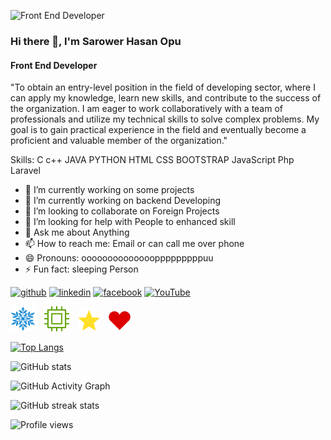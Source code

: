 ![Front End Developer](https://media.licdn.com/dms/image/C4E16AQFIgz1SjO-JSA/profile-displaybackgroundimage-shrink_350_1400/0/1652757255379?e=1681344000&v=beta&t=vDGjHKgkTzUK4VZOQEVsWYFCwiGF3rRCqwFyiEijQ_w)
### Hi there 👋, I'm Sarower Hasan Opu
#### Front End Developer
"To obtain an entry-level position in the field of developing sector, where I can apply my knowledge, learn new skills, and contribute to the success of the organization. I am eager to work collaboratively with a team of professionals and utilize my technical skills to solve complex problems. My goal is to gain practical experience in the field and eventually become a proficient and valuable member of the organization."

Skills: 
C
c++
JAVA
PYTHON
HTML
CSS
BOOTSTRAP
JavaScript
Php
Laravel 


- 🔭 I’m currently working on some projects 
- 🌱 I’m currently working on backend Developing 
- 👯 I’m looking to collaborate on Foreign Projects 
- 🤔 I’m looking for help with People to enhanced skill 
- 💬 Ask me about Anything 
- 📫 How to reach me: Email or can call me over phone 
- 😄 Pronouns: oooooooooooooopppppppppuu 
- ⚡ Fun fact: sleeping Person 


[<img src='[https://cdn.jsdelivr.net/npm/simple-icons@3.0.1/icons/github.svg](https://camo.githubusercontent.com/c1dcb74cc1c1835b1d716f5051499a2814c683c806b15f04b0eba492863703e9/68747470733a2f2f63646e2e6472696262626c652e636f6d2f75736572732f3733303730332f73637265656e73686f74732f363538313234332f6176656e746f2e676966)' alt='github' height='40'>](https://github.com/https://github.com/sarower)  [<img src='https://cdn.jsdelivr.net/npm/simple-icons@3.0.1/icons/linkedin.svg' alt='linkedin' height='40'>](https://www.linkedin.com/in/https://www.linkedin.com/in/saroweropu//)  [<img src='https://cdn.jsdelivr.net/npm/simple-icons@3.0.1/icons/facebook.svg' alt='facebook' height='40'>](https://www.facebook.com/https://www.facebook.com/sarowerhasanopu/)  [<img src='https://cdn.jsdelivr.net/npm/simple-icons@3.0.1/icons/youtube.svg' alt='YouTube' height='40'>](https://www.youtube.com/channel/@sarowerhasanopu5654)  

<a href='https://archiveprogram.github.com/'><img src='https://raw.githubusercontent.com/acervenky/animated-github-badges/master/assets/acbadge.gif' width='40' height='40'></a> <a href='https://docs.github.com/en/developers'><img src='https://raw.githubusercontent.com/acervenky/animated-github-badges/master/assets/devbadge.gif' width='40' height='40'></a> <a href='https://stars.github.com/'><img src='https://raw.githubusercontent.com/acervenky/animated-github-badges/master/assets/starbadge.gif' width='35' height='35'></a> <a href='https://docs.github.com/en/github/supporting-the-open-source-community-with-github-sponsors'><img src='https://raw.githubusercontent.com/acervenky/animated-github-badges/master/assets/sponsorbadge.gif' width='35' height='35'></a> 

[![Top Langs](https://github-readme-stats.vercel.app/api/top-langs/?username=https://github.com/sarower)](https://github.com/anuraghazra/github-readme-stats)

![GitHub stats](https://github-readme-stats.vercel.app/api?username=https://github.com/sarower&show_icons=true)  

![GitHub Activity Graph](https://activity-graph.herokuapp.com/graph?username=https://github.com/sarower)  

![GitHub streak stats](https://streak-stats.demolab.com/?user=https://github.com/sarower)  

![Profile views](https://gpvc.arturio.dev/https://github.com/sarower)  

